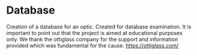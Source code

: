 # Database
Creation of a database for an optic. Created for database examination.
It is important to point out that the project is aimed at educational purposes only.
We thank the ottiglass company for the support and information provided which was fundamental for the cause.
https://ottiglass.com/
